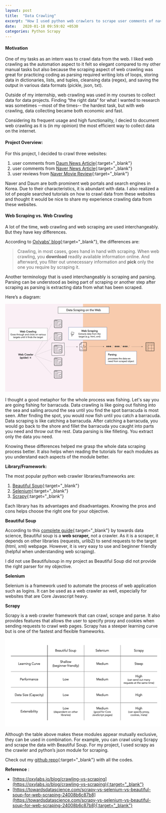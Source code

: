 ```yaml
---
layout: post
title:  "Data Crawling"
excerpt: "How I used python web crawlers to scrape user comments of naver and daum news"
date:   2020-01-18 09:59:02 +0530
categories: Python Scrapy
---
```


#### **Motivation**

One of my tasks as an intern was to crawl data from the web. I liked web crawling as the automation aspect to it felt so elegant compared to my other manual tasks but also because the scraping aspect of web crawling was great for practicing coding as parsing required writing lots of loops, storing data in dictionaries, lists, and tuples, cleansing data (regex), and saving the output in various data formats (pickle, json, txt). 


Outside of my internship, web crawling was used in my courses to collect data for data projects. Finding “the right data” for what I wanted to research was sometimes --most of the times-- the hardest task, but with web crawling, data collecting became both economic and fast. 


Considering its frequent usage and high functionality, I decied to document web crawling as it is (in my opinion) the most efficient way to collect data on the internet.


#### **Project Overview:**

For this project, I decided to crawl three websites: 

1.  user comments from [Daum News Article](https://media.daum.net){:target="_blank"}
2.  user comments from [Naver News Article](https://news.naver.com){:target="_blank"}
3.  user reviews from [Naver Movie Review](https://movie.naver.com){:target="_blank"}


Naver and Daum are both prominent web portals and search engines in Korea. Due to their characteristics, it is abundant with data. I also realized a lot of people searched tutorials on how to crawl data from these websites and thought it would be nice to share my experience crawling data from these websites.


#### **Web Scraping vs. Web Crawling**


A lot of the time, web crawling and web scraping are used interchangeably. But they have key differences. 


According to [Oxlyabs’ blog](https://oxylabs.io/blog/crawling-vs-scraping){:target="_blank"}, the differences are:



>Crawling, in most cases, goes hand in hand with scraping. When web crawling, you **download** readily available information online. And afterward, you filter out unnecessary information and **pick** only the one you require by scraping it. 



Another terminology that is used interchangeably is scraping and parsing. Parsing can be understood as being part of scraping or another step after scraping as parsing is extracting data from what has been scraped. 


Here’s a diagram: 


![WebScrape Overview](/assets/img/web-scrape.png)


I thought a good metaphor for the whole process was fishing. Let's say you are going fishing for barracuda. Data crawling is like going out fishing into the sea and sailing around the sea until you find the spot barracuda is most seen. After finding the spot, you would now fish until you catch a barracuda. Data scraping is like catching a barracuda. After catching a barracuda, you would go back to the shore and fillet the barracuda you caught into parts you need and throw out the rest. Data parsing is like filleting. You extract only the data you need.


Knowing these differences helped me grasp the whole data scraping process better. It also helps when reading the tutorials for each modules as you understand each aspects of the module better.


**Library/Framework:**


The most popular python web crawler libraries/frameworks are: 

1.  [Beautiful Soup](https://www.crummy.com/software/BeautifulSoup/bs4/doc/){:target="_blank"} 
2.  [Selenium](https://selenium.dev/){:target="_blank"} 
3.  [Scrapy](https://scrapy.org/){:target="_blank"}


Each library has its advantages and disadvantages. Knowing the pros and cons helps choose the right one for your objective.


**Beautiful Soup**


According to this [complete guide](https://towardsdatascience.com/scrapy-vs-selenium-vs-beautiful-soup-for-web-scraping-24008b6c87b8){:target="_blank"} by towards data science, Beautiful soup is a **web scraper,** not a crawler. As it is a scraper, it depends on other libraries (requests, urlib2) to send requests to the target (html, xml) webpage. However, it is very easy to use and beginner friendly (helpful when understanding web scraping). 


I did not use Beautifulsoup in my project as Beautiful Soup did not provide the right parser for my objective.


**Selenium**


Selenium is a framework used to automate the process of web application such as logins. It can be used as a web crawler as well, especially for websites that are Core Javascript heavy. 


**Scrapy**


Scrapy is a web crawler framework that can crawl, scrape and parse. It also provides features that allows the user to specify proxy and cookies when sending requests to crawl web pages. Scrapy has a steeper learning curve but is one of the fastest and flexible frameworks.


![Modules](/assets/img/module_comparison.png)


Although the table above makes these modules appear mutually exclusive, they can be used in combination. For example, you can crawl using Scrapy and scrape the data with Beautiful Soup. For my project, I used scrapy as the crawler and python’s json module for scraping.

Check out my [ github repo](https://github.com/hkimkim/data-crawling){:target="_blank"} with all the codes.

**Reference** :

*   [https://oxylabs.io/blog/crawling-vs-scraping](https://oxylabs.io/blog/crawling-vs-scraping){:target="_blank"}
*   [https://towardsdatascience.com/scrapy-vs-selenium-vs-beautiful-soup-for-web-scraping-24008b6c87b8](https://towardsdatascience.com/scrapy-vs-selenium-vs-beautiful-soup-for-web-scraping-24008b6c87b8){:target="_blank"}


